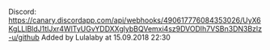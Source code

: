 Discord: https://canary.discordapp.com/api/webhooks/490617776084353026/UyX6KgLLlBldJ1tlJxr4WlTyUGvYDDXXglybBQVemxi4sz9DVODlh7VSBn3DN3Bzlz-u/github
Added by Lulalaby at 15.09.2018 22:30
